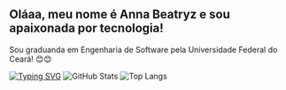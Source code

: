 ## Oláaa, meu nome é Anna Beatryz e sou apaixonada por tecnologia!
Sou graduanda em Engenharia de Software pela Universidade Federal do Ceará! 😊😊

[![Typing SVG](https://readme-typing-svg.herokuapp.com?color=%2336BCF7&lines=Hello+World!;Bem-vindo+ao+meu+perfil+👋)](https://git.io/typing-svg)
![GitHub Stats](https://github-readme-stats.vercel.app/api?username=beatryzarruda&show_icons=true&theme=radical&count_private=true&hide=issues) ![Top Langs](https://github-readme-stats.vercel.app/api/top-langs/?username=beatryzarruda&layout=compact&theme=radical)
